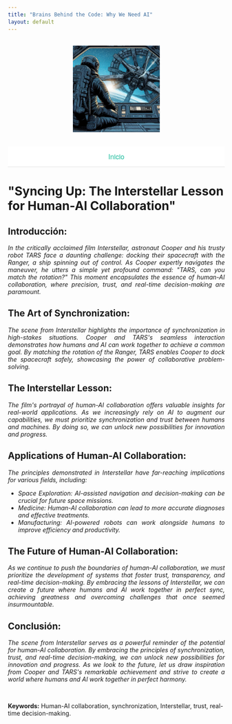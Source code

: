 ```yaml
---
title: "Brains Behind the Code: Why We Need AI"
layout: default
---
```


<div style="text-align: center; margin: 30px 0;">
  <img src="assets/img/foto_cooper.jpg" style="max-width: 40%;" />
</div>

<div style="background-color: white; padding: 12px 0; text-align: center; font-family: 'Helvetica Neue', Helvetica, Arial, sans-serif; font-size: 16px; border-bottom: 1px solid #e0e0e0;">
  <a href="/AI/index.html" style="margin: 0 25px; text-decoration: none; color: #1abc9c;">Inicio</a>
</div>

# "Syncing Up: The Interstellar Lesson for Human-AI Collaboration"

## Introducción:

<p style="text-align: justify;">
<em>In the critically acclaimed film Interstellar, astronaut Cooper and his trusty robot TARS face a daunting challenge: docking their spacecraft with the Ranger, a ship spinning out of control. As Cooper expertly navigates the maneuver, he utters a simple yet profound command: "TARS, can you match the rotation?" This moment encapsulates the essence of human-AI collaboration, where precision, trust, and real-time decision-making are paramount.</em>
</p>

## The Art of Synchronization:

<p style="text-align: justify;">
<em>The scene from Interstellar highlights the importance of synchronization in high-stakes situations. Cooper and TARS's seamless interaction demonstrates how humans and AI can work together to achieve a common goal. By matching the rotation of the Ranger, TARS enables Cooper to dock the spacecraft safely, showcasing the power of collaborative problem-solving.</em>
</p>

## The Interstellar Lesson:

<p style="text-align: justify;">
<em>The film's portrayal of human-AI collaboration offers valuable insights for real-world applications. As we increasingly rely on AI to augment our capabilities, we must prioritize synchronization and trust between humans and machines. By doing so, we can unlock new possibilities for innovation and progress.</em>
</p>

## Applications of Human-AI Collaboration:

<p style="text-align: justify;">
<em>The principles demonstrated in Interstellar have far-reaching implications for various fields, including:</em>
</p>

<ul style="text-align: justify;">
  <li><em>Space Exploration: AI-assisted navigation and decision-making can be crucial for future space missions.</em></li>
  <li><em>Medicine: Human-AI collaboration can lead to more accurate diagnoses and effective treatments.</em></li>
  <li><em>Manufacturing: AI-powered robots can work alongside humans to improve efficiency and productivity.</em></li>
</ul>

## The Future of Human-AI Collaboration:

<p style="text-align: justify;">
<em>As we continue to push the boundaries of human-AI collaboration, we must prioritize the development of systems that foster trust, transparency, and real-time decision-making. By embracing the lessons of Interstellar, we can create a future where humans and AI work together in perfect sync, achieving greatness and overcoming challenges that once seemed insurmountable.</em>
</p>

## Conclusión:

<p style="text-align: justify;">
<em>The scene from Interstellar serves as a powerful reminder of the potential for human-AI collaboration. By embracing the principles of synchronization, trust, and real-time decision-making, we can unlock new possibilities for innovation and progress. As we look to the future, let us draw inspiration from Cooper and TARS's remarkable achievement and strive to create a world where humans and AI work together in perfect harmony.</em>
</p>

<br>

 
**Keywords:** Human-AI collaboration, synchronization, Interstellar, trust, real-time decision-making.
